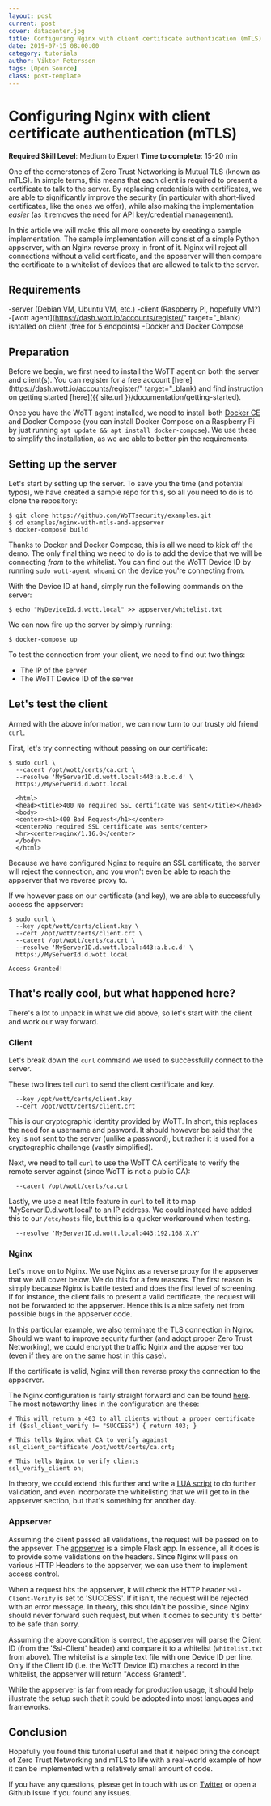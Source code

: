 ```yaml
---
layout: post
current: post
cover: datacenter.jpg
title: Configuring Nginx with client certificate authentication (mTLS)
date: 2019-07-15 08:00:00
category: tutorials
author: Viktor Petersson
tags: [Open Source]
class: post-template
---
```


#  Configuring Nginx with client certificate authentication (mTLS)

**Required Skill Level**: Medium to Expert 
**Time to complete**: 15-20 min

One of the cornerstones of Zero Trust Networking is Mutual TLS (known as mTLS). In simple terms, this means that each client is required to present a certificate to talk to the server. By replacing credentials with certificates, we are able to significantly improve the security (in particular with short-lived certificates, like the ones we offer), while also making the implementation *easier* (as it removes the need for API key/credential management).

In this article we will make this all more concrete by creating a sample implementation. The sample implementation will consist of a simple Python appserver, with an Nginx reverse proxy in front of it. Nginx will reject all connections without a valid certificate, and the appserver will then compare the certificate to a whitelist of devices that are allowed to talk to the server.

## Requirements

-server (Debian VM, Ubuntu VM, etc.)
-client (Raspberry Pi, hopefully VM?)
-[wott agent](https://dash.wott.io/accounts/register/" target="_blank) isntalled on client (free for 5 endpoints)
-Docker and Docker Compose

## Preparation

Before we begin, we first need to install the WoTT agent on both the server and client(s). You can register for a free account [here](https://dash.wott.io/accounts/register/" target="_blank) and find instruction on getting started [here]({{ site.url }}/documentation/getting-started).

Once you have the WoTT agent installed, we need to install both [Docker CE](https://docs.docker.com/install/linux/docker-ce/debian/) and Docker Compose (you can install Docker Compose on a Raspberry Pi by just running `apt update && apt install docker-compose`). We use these to simplify the installation, as we are able to better pin the requirements.

## Setting up the server

Let's start by setting up the server. To save you the time (and potential typos), we have created a sample repo for this, so all you need to do is to clone the repository:

```
$ git clone https://github.com/WoTTsecurity/examples.git
$ cd examples/nginx-with-mtls-and-appserver
$ docker-compose build
```

Thanks to Docker and Docker Compose, this is all we need to kick off the demo. The only final thing we need to do is to add the device that we will be connecting *from* to the whitelist. You can find out the WoTT Device ID by running `sudo wott-agent whoami` on the device you're connecting from.

With the Device ID at hand, simply run the following commands on the server:

```
$ echo "MyDeviceId.d.wott.local" >> appserver/whitelist.txt
```

We can now fire up the server by simply running:

```
$ docker-compose up
```

To test the connection from your client, we need to find out two things:

 * The IP of the server
 * The WoTT Device ID of the server


## Let's test the client

Armed with the above information, we can now turn to our trusty old friend `curl`.

First, let's try connecting without passing on our certificate:

```
$ sudo curl \
  --cacert /opt/wott/certs/ca.crt \
  --resolve 'MyServerID.d.wott.local:443:a.b.c.d' \
  https://MyServerId.d.wott.local

  <html>
  <head><title>400 No required SSL certificate was sent</title></head>
  <body>
  <center><h1>400 Bad Request</h1></center>
  <center>No required SSL certificate was sent</center>
  <hr><center>nginx/1.16.0</center>
  </body>
  </html>

```

Because we have configured Nginx to require an SSL certificate, the server will reject the connection, and you won't even be able to reach the appserver that we reverse proxy to.

If we however pass on our certificate (and key), we are able to successfully access the appserver:

```
$ sudo curl \
  --key /opt/wott/certs/client.key \
  --cert /opt/wott/certs/client.crt \
  --cacert /opt/wott/certs/ca.crt \
  --resolve 'MyServerID.d.wott.local:443:a.b.c.d' \
  https://MyServerId.d.wott.local

Access Granted!
```

## That's really cool, but what happened here?

There's a lot to unpack in what we did above, so let's start with the client and work our way forward.


### Client

Let's break down the `curl` command we used to successfully connect to the server.

These two lines tell `curl` to send the client certificate and key.
```
  --key /opt/wott/certs/client.key
  --cert /opt/wott/certs/client.crt
```
This is our cryptographic identity provided by WoTT. In short, this replaces the need for a username and pasword. It should however be said that the key is not sent to the server (unlike a password), but rather it is used for a cryptographic challenge (vastly simplified).

Next, we need to tell `curl` to use the WoTT CA certificate to verify the remote server against (since WoTT is not a public CA):

```
  --cacert /opt/wott/certs/ca.crt
```

Lastly, we use a neat little feature in `curl` to tell it to map 'MyServerID.d.wott.local' to an IP address. We could instead have added this to our `/etc/hosts` file, but this is a quicker workaround when testing.

```
  --resolve 'MyServerID.d.wott.local:443:192.168.X.Y'
```


### Nginx

Let's move on to Nginx. We use Nginx as a reverse proxy for the appserver that we will cover below. We do this for a few reasons. The first reason is simply because Nginx is battle tested and does the first level of screening. If for instance, the client fails to present a valid certificate, the request will not be forwarded to the appserver. Hence this is a nice safety net from possible bugs in the appserver code.

In this particular example, we also terminate the TLS connection in Nginx. Should we want to improve security further (and adopt proper Zero Trust Networking), we could encrypt the traffic Nginx and the appserver too (even if they are on the same host in this case).

If the certificate is valid, Nginx will then reverse proxy the connection to the appserver.

The Nginx configuration is fairly straight forward and can be found [here](https://github.com/WoTTsecurity/examples/blob/master/nginx-with-mtls-and-appserver/nginx/reverse-proxy.conf). The most noteworthy lines in the configuration are these:

```
# This will return a 403 to all clients without a proper certificate
if ($ssl_client_verify != "SUCCESS") { return 403; }

# This tells Nginx what CA to verify against
ssl_client_certificate /opt/wott/certs/ca.crt;

# This tells Nginx to verify clients
ssl_verify_client on;
```

In theory, we could extend this further and write a [LUA script](https://github.com/openresty/lua-nginx-module#readme) to do further validation, and even incorporate the whitelisting that we will get to in the appserver section, but that's something for another day.

### Appserver

Assuming the client passed all validations, the request will be passed on to the appsever. The [appserver](https://github.com/WoTTsecurity/examples/blob/master/nginx-with-mtls-and-appserver/appserver/app.py) is a simple Flask app. In essence, all it does is to provide some validations on the headers. Since Nginx will pass on various HTTP Headers to the appserver, we can use them to implement access control.

When a request hits the appserver, it will check the HTTP header `Ssl-Client-Verify` is set to 'SUCCESS'. If it isn't, the request will be rejected with an error message. In theory, this shouldn't be possible, since Nginx should never forward such request, but when it comes to security it's better to be safe than sorry.

Assuming the above condition is correct, the appserver will parse the Client ID (from the 'Ssl-Client' header) and compare it to a whitelist (`whitelist.txt` from above). The whitelist is a simple text file with one Device ID per line. Only if the Client ID (i.e. the WoTT Device ID) matches a record in the whitelist, the appserver will return "Access Granted!".

While the appserver is far from ready for production usage, it should help illustrate the setup such that it could be adopted into most languages and frameworks.


## Conclusion

Hopefully you found this tutorial useful and that it helped bring the concept of Zero Trust Networking and mTLS to life with a real-world example of how it can be implemented with a relatively small amount of code.

If you have any questions, please get in touch with us on [Twitter](https://twitter.com/wottsecurity) or open a Github Issue if you found any issues.

